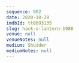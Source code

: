 ```yaml
---
sequence: 902
date: 2020-10-28
imdbId: tt0093135
slug: hack-o-lantern-1988
venue: null
venueNotes: null
medium: Shudder
mediumNotes: null
---
```

